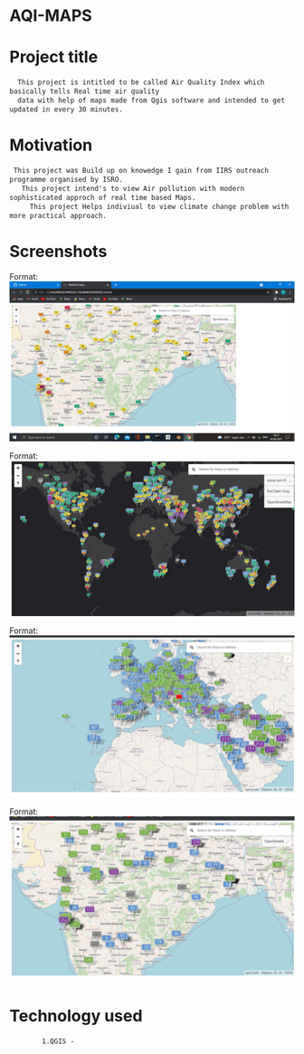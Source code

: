 # AQI-MAPS

  # Project title 
  
      This project is intitled to be called Air Quality Index which basically tells Real time air quality
      data with help of maps made from Qgis software and intended to get updated in every 30 minutes.
      
 # Motivation 
     This project was Build up on knowedge I gain from IIRS outreach programme organised by ISRO.
       This project intend's to view Air pollution with modern sophisticated approch of real time based Maps.
         This project Helps indiviual to view climate change problem with more practical approach.
 
 
 # Screenshots 
      
      
Format: ![INDEX-2.5](https://github.com/Gitesh445/AQI-MAPS/blob/main/Screenshot%20(29).png)
       
 
Format: ![INDEX-2.5](https://github.com/Gitesh445/AQI-MAPS/blob/main/Screenshot%20(36).png)
 
 
      
Format: ![INDEX-2.5](https://github.com/Gitesh445/AQI-MAPS/blob/main/Screenshot%20(34).png)


Format: ![INDEX-2.5](https://github.com/Gitesh445/AQI-MAPS/blob/main/Screenshot%20(31).png)



# Technology used
            1.QGIS -
